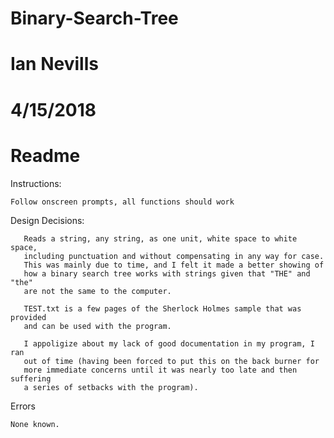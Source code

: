 # Binary-Search-Tree
# Ian Nevills
# 4/15/2018
# Readme

Instructions:

	Follow onscreen prompts, all functions should work

Design Decisions:

       Reads a string, any string, as one unit, white space to white space,
       including punctuation and without compensating in any way for case.
       This was mainly due to time, and I felt it made a better showing of
       how a binary search tree works with strings given that "THE" and "the"
       are not the same to the computer.

       TEST.txt is a few pages of the Sherlock Holmes sample that was provided
       and can be used with the program.

       I appoligize about my lack of good documentation in my program, I ran
       out of time (having been forced to put this on the back burner for
       more immediate concerns until it was nearly too late and then suffering
       a series of setbacks with the program).

Errors

	None known.